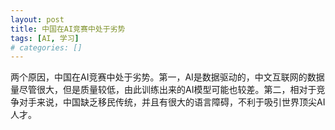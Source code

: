 ```yaml
---
layout: post
title: 中国在AI竞赛中处于劣势
tags: [AI, 学习]
# categories: []
---
```


两个原因，中国在AI竞赛中处于劣势。第一，AI是数据驱动的，中文互联网的数据量尽管很大，但是质量较低，由此训练出来的AI模型可能也较差。第二，相对于竞争对手来说，中国缺乏移民传统，并且有很大的语言障碍，不利于吸引世界顶尖AI人才。
